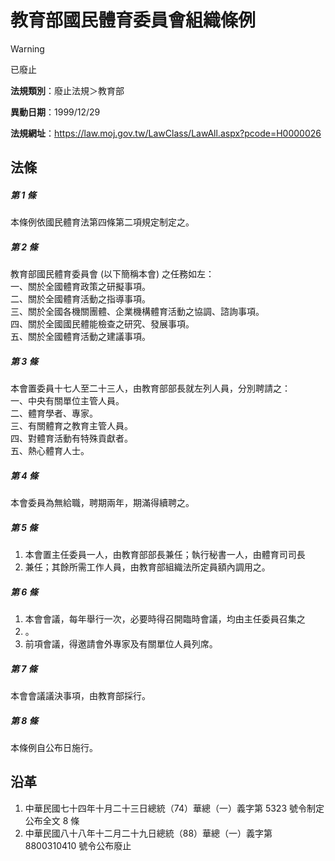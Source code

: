 # 教育部國民體育委員會組織條例


> [!WARNING]
> 已廢止


**法規類別**：廢止法規＞教育部

**異動日期**：1999/12/29  

**法規網址**：https://law.moj.gov.tw/LawClass/LawAll.aspx?pcode=H0000026



## 法條
##### 第 1 條
本條例依國民體育法第四條第二項規定制定之。

##### 第 2 條
教育部國民體育委員會 (以下簡稱本會) 之任務如左：  
一、關於全國體育政策之研擬事項。  
二、關於全國體育活動之指導事項。  
三、關於全國各機關團體、企業機構體育活動之協調、諮詢事項。  
四、關於全國國民體能檢查之研究、發展事項。  
五、關於全國體育活動之建議事項。

##### 第 3 條
本會置委員十七人至二十三人，由教育部部長就左列人員，分別聘請之：  
一、中央有關單位主管人員。  
二、體育學者、專家。  
三、有關體育之教育主管人員。  
四、對體育活動有特殊貢獻者。  
五、熱心體育人士。

##### 第 4 條
本會委員為無給職，聘期兩年，期滿得續聘之。

##### 第 5 條
1. 本會置主任委員一人，由教育部部長兼任；執行秘書一人，由體育司司長
1. 兼任；其餘所需工作人員，由教育部組織法所定員額內調用之。

##### 第 6 條
1. 本會會議，每年舉行一次，必要時得召開臨時會議，均由主任委員召集之
1. 。
1. 前項會議，得邀請會外專家及有關單位人員列席。

##### 第 7 條
本會會議議決事項，由教育部採行。

##### 第 8 條
本條例自公布日施行。

## 沿革
1. 中華民國七十四年十月二十三日總統（74）華總（一）義字第 5323 號令制定公布全文 8  條
1. 中華民國八十八年十二月二十九日總統（88）華總（一）義字第 8800310410 號令公布廢止
